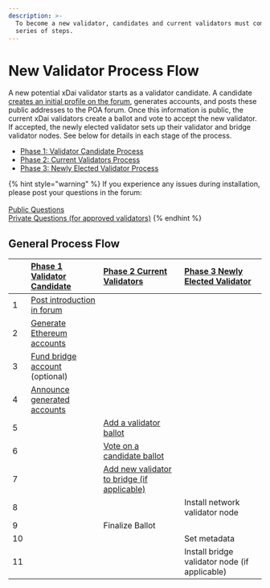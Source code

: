 ```yaml
---
description: >-
  To become a new validator, candidates and current validators must complete a
  series of steps.
---
```


# New Validator Process Flow

A new potential xDai validator starts as a validator candidate. A candidate [creates an initial profile on the forum](https://forum.poa.network/c/xdai-chain/validators-intro), generates accounts, and posts these public addresses to the POA forum. Once this information is public, the current xDai validators create a ballot and vote to accept the new validator. If accepted, the newly elected validator sets up their validator and bridge validator nodes. See below for details in each stage of the process.

* [Phase 1: Validator Candidate Process](candidate.md)
* [Phase 2: Current Validators Process](current-xdai-validators-ballot-process.md)
* [Phase 3: Newly Elected Validator Process](new-xdai-validator-node-setup.md)

{% hint style="warning" %}
If you experience any issues during installation, please post your questions in the forum:  
[  
Public Questions](https://forum.poa.network/c/xdai-chain/validators-support-public)  
[Private Questions \(for approved validators\)](https://forum.poa.network/c/xdai-chain/validators-support-private)
{% endhint %}

## General Process Flow

|   | [Phase 1 Validator Candidate](candidate.md) | [Phase 2 Current Validators](current-xdai-validators-ballot-process.md) | [Phase 3 Newly Elected Validator](new-xdai-validator-node-setup.md#7-setup-and-configure-your-validator-node) |
| :--- | :--- | :--- | :--- |
| 1 | [Post introduction in forum](candidate.md#1-post-introduction-to-forum) |  |  |
| 2 | [Generate Ethereum accounts](candidate.md#2-generate-up-to-4-ethereum-accounts) |  |  |
| 3 | [Fund bridge account](candidate.md#heading--3) \(optional\) |  |  |
| 4 | [Announce generated accounts](candidate.md#heading--4) |  |  |
| 5 |  | [Add a validator ballot](current-xdai-validators-ballot-process.md#5-add-a-ballot-to-elect-a-new-validator) |  |
| 6 |  | [Vote on a candidate ballot](current-xdai-validators-ballot-process.md#6-vote-on-a-new-candidate-ballot) |  |
| 7 |  | [Add new validator to bridge \(if applicable\)](current-xdai-validators-ballot-process.md#7-ensure-the-new-validators-node-is-running) |  |
| 8 |  |  | Install network validator node |
| 9 |  | Finalize Ballot |  |
| 10 |  |  | Set metadata |
| 11 |  |  | Install bridge validator node \(if applicable\) |

